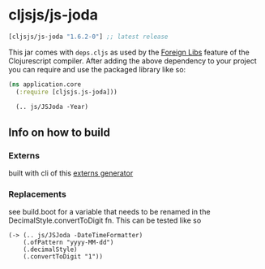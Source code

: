 # cljsjs/js-joda

[](dependency)
```clojure
[cljsjs/js-joda "1.6.2-0"] ;; latest release
```
[](/dependency)

This jar comes with `deps.cljs` as used by the [Foreign Libs][flibs] feature
of the Clojurescript compiler. After adding the above dependency to your project
you can require and use the packaged library like so:

```clojure
(ns application.core
  (:require [cljsjs.js-joda]))
  
  (.. js/JSJoda -Year)
```

## Info on how to build

### Externs

built with cli of this [externs generator](https://github.com/jmmk/javascript-externs-generator)

### Replacements

see build.boot for a variable that needs to be renamed in the DecimalStyle.convertToDigit fn. This can be tested
like so

```
(-> (.. js/JSJoda -DateTimeFormatter)
    (.ofPattern "yyyy-MM-dd")
    (.decimalStyle)
    (.convertToDigit "1"))
```


[flibs]: https://github.com/clojure/clojurescript/wiki/Foreign-Dependencies

